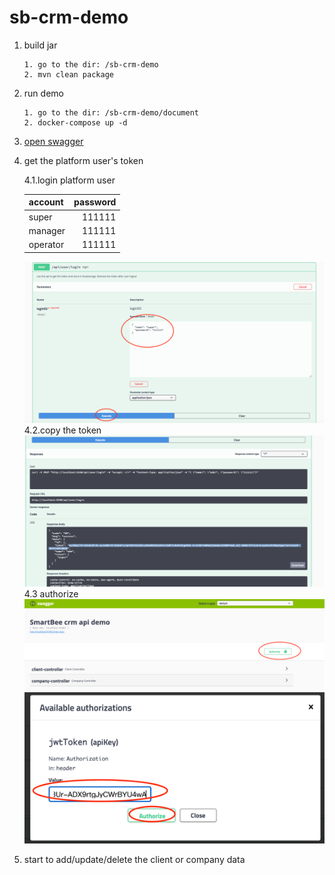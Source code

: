 # sb-crm-demo

1. build jar
   ```
   1. go to the dir: /sb-crm-demo
   2. mvn clean package
   ```
3. run demo
   ```
   1. go to the dir: /sb-crm-demo/document
   2. docker-compose up -d
   ```
3. [open swagger](http://localhost:9100/swagger-ui.html#/)

4. get the platform user's token 

   4.1.login platform user
   
   | account | password |
   | :-----| ----: |
   | super | 111111 |
   | manager | 111111 |
   | operator | 111111 |

   ![img_5.png](img_5.png)
   4.2.copy the token
   ![img_2.png](img_2.png)
   4.3 authorize
   ![img_3.png](img_3.png)
   ![img_6.png](img_6.png)
   
5. start to add/update/delete the client or company data
   

